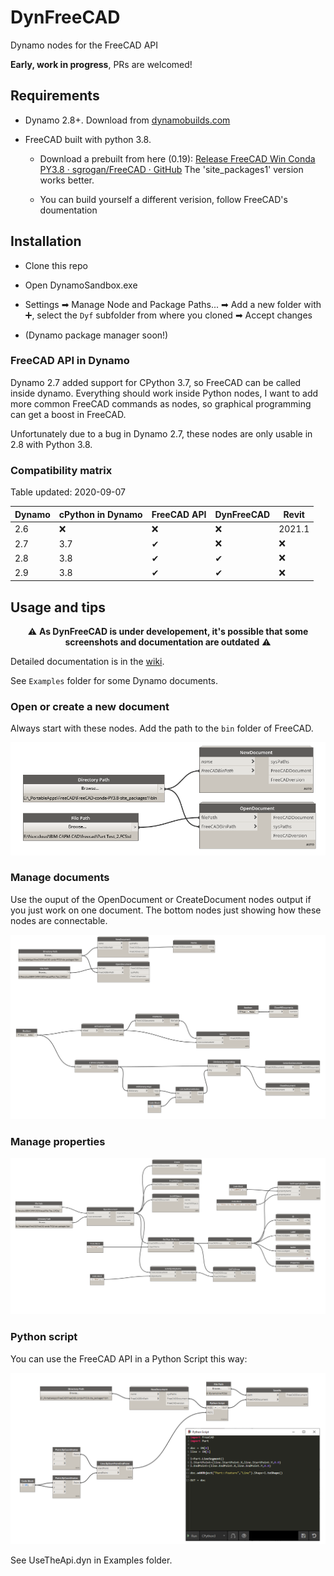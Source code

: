 # DynFreeCAD

Dynamo nodes for the FreeCAD API

**Early, work in progress**, PRs are welcomed!

## Requirements

- Dynamo 2.8+. Download from [dynamobuilds.com](https://dynamobuilds.com/)

- FreeCAD built with python 3.8.
  
  - Download a prebuilt from here (0.19): [Release FreeCAD Win Conda PY3.8 · sgrogan/FreeCAD · GitHub](https://github.com/sgrogan/FreeCAD/releases/tag/PY3.8) The 'site_packages1' version works better.
  
  - You can build yourself a different verision, follow FreeCAD's doumentation

## Installation

- Clone this repo

- Open DynamoSandbox.exe

- Settings ➡ Manage Node and  Package Paths... ➡ Add a new folder with ➕, select the `Dyf` subfolder from where you cloned ➡ Accept changes

- (Dynamo package manager soon!)

### FreeCAD API in Dynamo

Dynamo 2.7 added support for CPython 3.7, so FreeCAD can be called inside dynamo. Everything should work inside Python nodes, I want to add more common FreeCAD commands as nodes, so graphical programming can get a boost in FreeCAD.

Unfortunately due to a bug in Dynamo 2.7, these nodes are only usable in 2.8 with Python 3.8. 

### Compatibility matrix

Table updated: 2020-09-07

| Dynamo | cPython in Dynamo | FreeCAD API | DynFreeCAD | Revit  |
| ------ | ----------------- | ----------- | ---------- | ------ |
| 2.6    | ❌                 | ❌           | ❌          | 2021.1 |
| 2.7    | 3.7               | ✔           | ❌          | ❌      |
| 2.8    | 3.8               | ✔           | ✔          | ❌      |
| 2.9    | 3.8               | ✔           | ✔          | ❌      |

## Usage and tips

<p align="center">
⚠️ <b>As DynFreeCAD is under developement, it's possible that some screenshots and documentation are outdated</b> ⚠️
</p>

Detailed documentation is in the [wiki](https://github.com/infeeeee/DynFreeCAD/wiki). 

See `Examples` folder for some Dynamo documents.

### Open or create a new document

Always start with these nodes. Add the path to the `bin` folder of FreeCAD.

![Initialize and open a document](Screenshots/Initialize+open.png)

### Manage documents

Use the ouput of the OpenDocument or CreateDocument nodes output if you just work on one document. The bottom nodes just showing how these nodes are connectable. 

![Documents](Screenshots/Documents.png)

### Manage properties

![Properties](Screenshots/Properties.png)

### Python script

You can use the FreeCAD API in a Python Script this way:

![Api](Screenshots/Api.png)

See UseTheApi.dyn in Examples folder.
